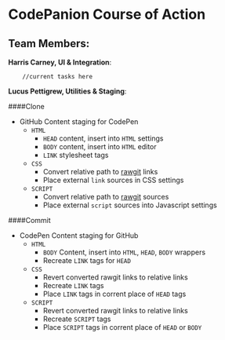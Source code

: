 CodePanion Course of Action
========

Team Members:
-------

**Harris Carney, UI & Integration**:

```
    //current tasks here
```

**Lucus Pettigrew, Utilities & Staging**:

####Clone
+ GitHub Content staging for CodePen
  + `HTML`
    + `HEAD` content, insert into `HTML` settings
    + `BODY` content, insert into `HTML` editor
    + `LINK` stylesheet tags
  + `CSS`
    + Convert relative path to [rawgit](https://rawgit.com) links
    + Place external `link` sources in CSS settings
  + `SCRIPT`
    + Convert relative path to [rawgit](https://rawgit.com) sources
    + Place external `script` sources into Javascript settings

####Commit
+ CodePen Content staging for GitHub
  + `HTML`
    + `BODY` Content, insert into `HTML`, `HEAD`, `BODY` wrappers
    + Recreate `LINK` tags for `HEAD`
  + `CSS`
    + Revert converted rawgit links to relative links
    + Recreate `LINK` tags
    + Place `LINK` tags in corrent place of `HEAD` tags
  + `SCRIPT`
    + Revert converted rawgit links to relative links
    + Recreate `SCRIPT` tags
    + Place `SCRIPT` tags in corrent place of `HEAD` or `BODY`